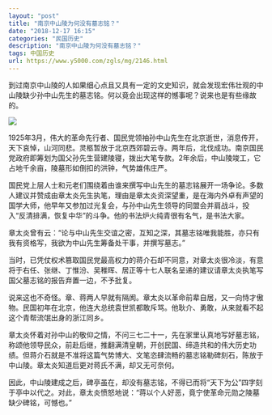 ```yaml
---
layout: "post"
title: "南京中山陵为何没有墓志铭？"
date: "2018-12-17 16:15"
categories: "民国历史"
description: "南京中山陵为何没有墓志铭？"
tags: 中国历史
url: https://www.y5000.com/zgls/mg/2146.html
---
```






到过南京中山陵的人如果细心点且又具有一定的文史知识，就会发现宏伟壮观的中山陵缺少孙中山先生的墓志铭。何以竟会出现这样的憾事呢？说来也是有些缘故的。

[![](https://img.y5000.com/uploads/allimg/150910/4-150910195000F2.jpg)](https://www.y5000.com)

1925年3月，伟大的革命先行者、国民党领袖孙中山先生在北京逝世，消息传开，天下哀悼，山河同悲。灵柩暂放于北京西郊碧云寺。两年后，北伐成功。南京国民党政府即筹划为国父孙先生营建陵寝，拨出大笔专款。2年余后，中山陵竣工，它占地千余亩，陵墓形如倒扣的洪钟，气势雄伟庄严。

国民党上层人士和元老们围绕着由谁来撰写中山先生的墓志铭展开一场争论。多数人建议并赞成由章太炎先生执笔，理由是章太炎资深望重，是在海内外卓有声望的国学大师，他早年又参加过光复会，与孙中山先生领导的同盟会并肩战斗，投入“反清排满，恢复中华”的斗争。他的书法炉火纯青很有名气，是书法大家。

章太炎曾有云：“论与中山先生交谊之密，互知之深，其墓志铭唯我能胜，亦只有我有资格写，我欲为中山先生筹备处干事，并撰写墓志。”

当时，已凭仗权术篡取国民党最高权力的蒋介石却不同意，对章太炎很冷淡，有意将于右任、张继、丁惟汾、吴稚晖、居正等十七人联名呈递的建议请章太炎执笔写国父墓志铭的报告弃置一边，不予批复。

说来这也不奇怪。章、蒋两人早就有隔阂。章太炎以革命前辈自居，又一向恃才傲物。民国初年在北京，他连大总统袁世凯都敢斥骂。他耿介、勇敢，从来就看不起这个青帮流氓出身的浙江同乡。

章太炎怀着对孙中山的敬仰之情，不问三七二十一，先在家里认真地写好墓志铭，称颂他领导民众，前赴后继，推翻满清皇朝，开创民国、缔造共和的伟大历史功绩。但蒋介石就是不准将这篇气势博大、文笔恣肆流畅的墓志铭勒碑刻石，陈放于中山陵。章太炎知道后更对蒋氏不满，却又无可奈何。

因此，中山陵建成之后，碑亭虽在，却没有墓志铭，不得已而将“天下为公”四字刻于亭中以代之。对此，章太炎愤怒地说：“蒋以个人好恶，竟宁使革命元勋之陵墓缺少碑铭，可憾也。”
